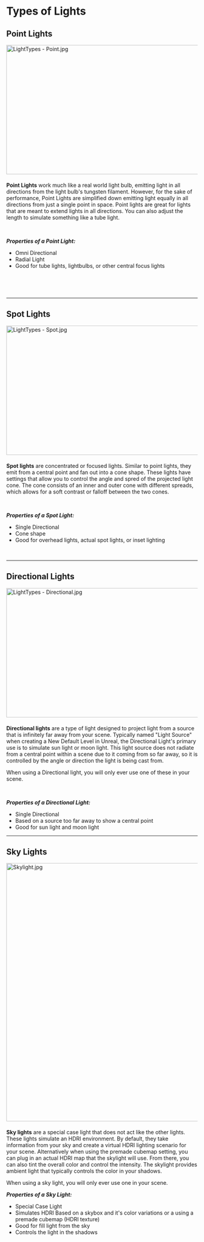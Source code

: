 # Types of Lights

<h2>Point Lights</h2>
<p><img style="float: right; padding: 0 0 20px 20px;" src="https://vertexschool.instructure.com/courses/17/files/914/preview?verifier=zoLiUkeXemLqzG5TN63rRHVIZUINOvqvS7oFYjNV" alt="LightTypes - Point.jpg" width="600" height="340" data-api-endpoint="https://vertexschool.instructure.com/api/v1/courses/17/files/914" data-api-returntype="File"></p>
<p><strong>Point Lights</strong><span>&nbsp;work much like a real world light bulb, emitting light in all directions from the light bulb's tungsten filament. However, for the sake of performance, Point Lights are simplified down emitting light equally in all directions from just a single point in space. Point lights are great for lights that are meant to extend lights in all directions. You can also adjust the length to simulate something like a tube light.</span></p>
<p>&nbsp;</p>
<p><em><strong>Properties of a Point Light:</strong></em></p>
<ul>
<li>Omni Directional</li>
<li>Radial Light</li>
<li>Good for tube lights, lightbulbs, or other central focus lights</li>
</ul>
<p>&nbsp;</p>
<p>&nbsp;</p>
<hr style="clear: both;">
<h2>Spot Lights</h2>
<p><img style="float: right; padding: 0 0 20px 20px;" src="https://vertexschool.instructure.com/courses/17/files/874/preview?verifier=DDEfERbXnPQGuPcNF6rkXXN0PpNzmCTwDz7kkOMI" alt="LightTypes - Spot.jpg" width="600" height="340" data-api-endpoint="https://vertexschool.instructure.com/api/v1/courses/17/files/874" data-api-returntype="File"></p>
<p><strong>Spot lights</strong> are concentrated or focused lights. Similar to point lights, they emit from a central point and fan out into a cone shape. These lights have settings that allow you to control the angle and spred of the projected light cone. The cone consists of an inner and outer cone with different spreads, which allows for a soft contrast or falloff between the two cones.</p>
<p>&nbsp;</p>
<p><em><strong>Properties of a Spot Light:</strong></em></p>
<ul>
<li>Single Directional</li>
<li>Cone shape</li>
<li>Good for overhead lights, actual spot lights, or inset lighting</li>
</ul>
<p>&nbsp;</p>
<hr style="clear: both;">
<h2>Directional Lights</h2>
<p><img style="float: right; padding: 0 0 20px 20px;" src="https://vertexschool.instructure.com/courses/17/files/882/preview?verifier=bOBkffFJNAjebuQVBVdOBnYSV93Q64Y2YKCalUDE" alt="LightTypes - Directional.jpg" width="600" height="340" data-api-endpoint="https://vertexschool.instructure.com/api/v1/courses/17/files/882" data-api-returntype="File"></p>
<p><strong>Directional lights</strong> are a type of light designed to project light from a source that is infinitely far away from your scene. Typically named "Light Source" when creating a New Default Level in Unreal, the Directional Light's primary use is to simulate sun light or moon light. This light source does not radiate from a central point within a scene due to it coming from so far away, so it is controlled by the angle or direction the light is being cast from.</p>
<p>When using a Directional light, you will only ever use one of these in your scene.</p>
<p>&nbsp;</p>
<p><em><strong>Properties of a Directional Light:</strong></em></p>
<ul>
<li>Single Directional</li>
<li>Based on a source too far away to show a central point</li>
<li>Good for sun light and moon light</li>
</ul>
<hr style="clear: both;">
<h2>Sky Lights</h2>
<p><img style="float: right; padding: 0 0 20px 20px;" src="https://vertexschool.instructure.com/courses/17/files/909/preview?verifier=TYHwC4NjmKsAyc5YtBVFxiVZJbMWMgPkCchpEZXy" alt="Skylight.jpg" width="600" height="679" data-api-endpoint="https://vertexschool.instructure.com/api/v1/courses/17/files/909" data-api-returntype="File"></p>
<p><strong>Sky lights</strong> are a special case light that does not act like the other lights. These lights simulate an HDRI environment. By default, they take information from your sky and create a virtual HDRI lighting scenario for your scene. Alternatively when using the premade cubemap setting, you can plug in an actual HDRI map that the skylight will use. From there, you can also tint the overall color and control the intensity. The skylight provides ambient light that typically controls the color in your shadows.</p>
<p>When using a sky light, you will only ever use one in your scene.</p>
<p><em><strong>Properties of a Sky Light:</strong></em></p>
<ul>
<li>Special Case Light</li>
<li>Simulates HDRI&nbsp;Based on a skybox and it's color variations or a using a premade cubemap (HDRI texture)</li>
<li>Good for fill light from the sky</li>
<li>Controls the light in the shadows</li>
</ul>
<p>&nbsp;</p>